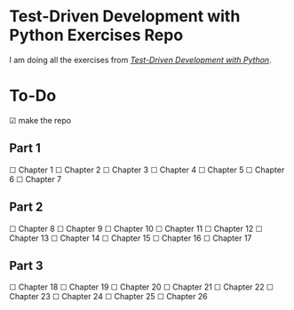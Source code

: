 # Test-Driven Development with Python Exercises Repo
I am doing all the exercises from [*Test-Driven Development with Python*](obeythetestinggoat.com).

# To-Do

☑ make the repo

## Part 1
☐ Chapter 1
☐ Chapter 2
☐ Chapter 3
☐ Chapter 4
☐ Chapter 5
☐ Chapter 6
☐ Chapter 7

## Part 2
☐ Chapter 8
☐ Chapter 9
☐ Chapter 10
☐ Chapter 11
☐ Chapter 12
☐ Chapter 13
☐ Chapter 14
☐ Chapter 15
☐ Chapter 16
☐ Chapter 17

## Part 3
☐ Chapter 18
☐ Chapter 19
☐ Chapter 20
☐ Chapter 21
☐ Chapter 22
☐ Chapter 23
☐ Chapter 24
☐ Chapter 25
☐ Chapter 26
